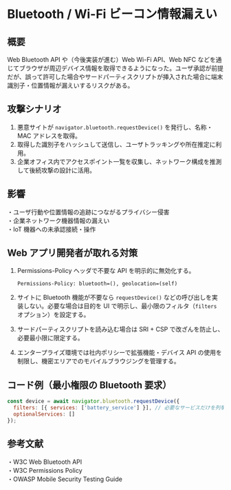 # Bluetooth / Wi-Fi ビーコン情報漏えい

## 概要
Web Bluetooth API や（今後実装が進む）Web Wi-Fi API、Web NFC などを通じてブラウザが周辺デバイス情報を取得できるようになった。ユーザ承認が前提だが、誤って許可した場合やサードパーティスクリプトが挿入された場合に端末識別子・位置情報が漏えいするリスクがある。

## 攻撃シナリオ
1. 悪意サイトが `navigator.bluetooth.requestDevice()` を発行し、名称・MAC アドレスを取得。
2. 取得した識別子をハッシュして送信し、ユーザトラッキングや所在推定に利用。
3. 企業オフィス内でアクセスポイント一覧を収集し、ネットワーク構成を推測して後続攻撃の設計に活用。

## 影響
・ユーザ行動や位置情報の追跡につながるプライバシー侵害  
・企業ネットワーク機器情報の漏えい  
・IoT 機器への未承認接続・操作

## Web アプリ開発者が取れる対策
1. Permissions-Policy ヘッダで不要な API を明示的に無効化する。

   ```http
   Permissions-Policy: bluetooth=(), geolocation=(self)
   ```

2. サイトに Bluetooth 機能が不要なら `requestDevice()` などの呼び出しを実装しない。必要な場合は目的を UI で明示し、最小限のフィルタ（`filters` オプション）を設定する。
3. サードパーティスクリプトを読み込む場合は SRI + CSP で改ざんを防止し、必要最小限に限定する。
4. エンタープライズ環境では社内ポリシーで拡張機能・デバイス API の使用を制限し、機密エリアでのモバイルブラウジングを管理する。

## コード例（最小権限の Bluetooth 要求）
```js
const device = await navigator.bluetooth.requestDevice({
  filters: [{ services: ['battery_service'] }], // 必要なサービスだけを列挙
  optionalServices: []
});
```

## 参考文献
・W3C Web Bluetooth API  
・W3C Permissions Policy  
・OWASP Mobile Security Testing Guide  
